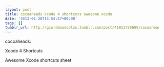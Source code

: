 ```yaml
---
layout: post
title: cocoaheads xcode 4 shortcuts awesome xcode
date: '2013-01-20T15:54:57+00:00'
tags: []
tumblr_url: http://giordanoscalzo.tumblr.com/post/41011729609/cocoaheads-xcode-4-shortcuts-awesome-xcode
---
```

cocoaheads:

Xcode 4 Shortcuts

Awesome Xcode shortcuts sheet
